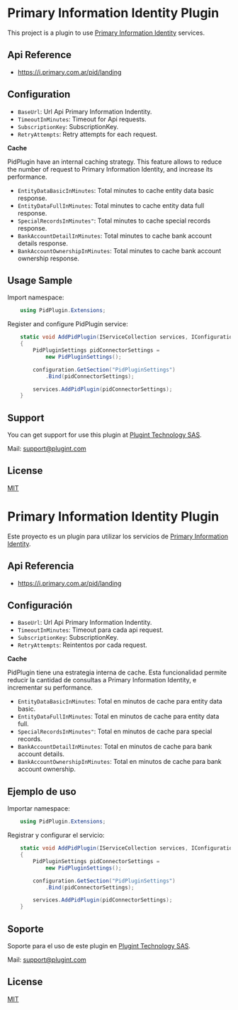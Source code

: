 # Primary Information Identity Plugin

This project is a plugin to use [Primary Information Identity](https://i.primary.com.ar/pid/landing/?s=id.primary.com.ar) services.

## Api Reference

- https://i.primary.com.ar/pid/landing

## Configuration

- `BaseUrl`: Url Api Primary Information Indentity.
- `TimeoutInMinutes`: Timeout for Api requests.
- `SubscriptionKey`: SubscriptionKey.
- `RetryAttempts`: Retry attempts for each request.

**Cache**

PidPlugin have an internal caching strategy. This feature allows to reduce the
number of request to Primary Information Identity, and increase its performance.

- `EntityDataBasicInMinutes`: Total minutes to cache entity data basic response.
- `EntityDataFullInMinutes`: Total minutes to cache entity data full response.
- `SpecialRecordsInMinutes"`: Total minutes to cache special records response.
- `BankAccountDetailInMinutes`: Total minutes to cache bank account details response.
- `BankAccountOwnershipInMinutes`: Total minutes to cache bank account ownership response.

## Usage Sample

Import namespace:

```C#
	using PidPlugin.Extensions;
```

Register and configure PidPlugin service:

```C#
    static void AddPidPlugin(IServiceCollection services, IConfiguration configuration)
    {
        PidPluginSettings pidConnectorSettings = 
            new PidPluginSettings();

        configuration.GetSection("PidPluginSettings")
            .Bind(pidConnectorSettings);

        services.AddPidPlugin(pidConnectorSettings);
    }
```

## Support

You can get support for use this plugin at [Plugint Technology SAS](https://www.plugint.com/).

Mail: support@plugint.com

## License

[MIT](https://github.com/plugint-technology/primary-information-identity-plugin-v1/blob/main/LICENSE)




# Primary Information Identity Plugin

Este proyecto es un plugin para utilizar los servicios de [Primary Information Identity](https://i.primary.com.ar/pid/landing/?s=id.primary.com.ar).

## Api Referencia

- https://i.primary.com.ar/pid/landing

## Configuración

- `BaseUrl`: Url Api Primary Information Indentity.
- `TimeoutInMinutes`: Timeout para cada api request.
- `SubscriptionKey`: SubscriptionKey.
- `RetryAttempts`: Reintentos por cada request.

**Cache**

PidPlugin tiene una estrategia interna de cache. Esta funcionalidad permite
reducir la cantidad de consultas a Primary Information Identity, e 
incrementar su performance.

- `EntityDataBasicInMinutes`: Total en minutos de cache para entity data basic.
- `EntityDataFullInMinutes`: Total en minutos de cache para entity data full.
- `SpecialRecordsInMinutes"`: Total en minutos de cache para special records.
- `BankAccountDetailInMinutes`: Total en minutos de cache para bank account details.
- `BankAccountOwnershipInMinutes`: Total en minutos de cache para bank account ownership.

## Ejemplo de uso

Importar namespace:

```C#
    using PidPlugin.Extensions;
```

Registrar y configurar el servicio:

```C#
    static void AddPidPlugin(IServiceCollection services, IConfiguration configuration)
    {
        PidPluginSettings pidConnectorSettings = 
            new PidPluginSettings();

        configuration.GetSection("PidPluginSettings")
            .Bind(pidConnectorSettings);

        services.AddPidPlugin(pidConnectorSettings);
    }
```

## Soporte

Soporte para el uso de este plugin en [Plugint Technology SAS](https://www.plugint.com/).

Mail: support@plugint.com

## License

[MIT](https://github.com/plugint-technology/primary-information-identity-plugin-v1/blob/main/LICENSE)